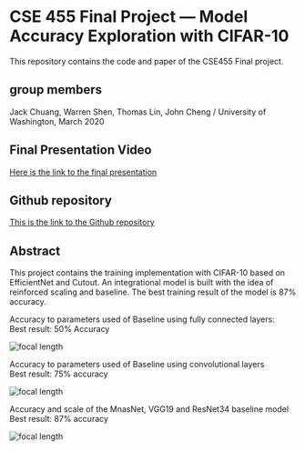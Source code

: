 # CSE 455 Final Project — Model Accuracy Exploration with CIFAR-10

This repository contains the code and paper of the CSE455 Final project.

## group members

Jack Chuang, Warren Shen, Thomas Lin, John Cheng / University of Washington, March 2020

## Final Presentation Video

[Here is the link to the final presentation](https://youtu.be/7m5on6q3soQ)

## Github repository

[This is the link to the Github repository](https://github.com/Jack-Chuang/UW-CSE-455/tree/main/final%20project)

## Abstract

This project contains the training implementation with CIFAR-10 based on EfficientNet and Cutout. An integrational model is built with the idea of reinforced scaling and baseline. The best training result of the model is 87% accuracy.

Accuracy to parameters used of Baseline using fully connected layers:  
Best result: 50% Accuracy

![focal length](https://github.com/Jack-Chuang/UW-CSE-455/blob/main/final%20project/images/15746989836619.jpg)
 
Accuracy to parameters used of Baseline using convolutional layers  
Best result: 75% accuracy

![focal length](https://github.com/Jack-Chuang/UW-CSE-455/blob/main/final%20project/images/15746990077079.jpg)
 
Accuracy and scale of the MnasNet, VGG19 and ResNet34 baseline model  
Best result: 87% accuracy

![focal length](https://github.com/Jack-Chuang/UW-CSE-455/blob/main/final%20project/images/15746990590839.jpg)
